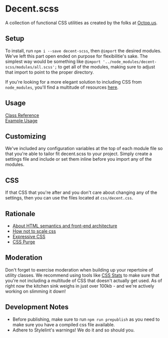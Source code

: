 # Decent.scss

A collection of functional CSS utilities as created by the folks at [Octop.us](http://octop.us).

## Setup

To install, run `npm i --save decent-scss`, then `@import` the desired modules. We've left this part open ended on purpose for flexibilitie's sake. The simplest way would be something like `@import '../node_modules/decent-scss/modules/all.scss';` to get all of the modules, making sure to adjust that import to point to the proper directory.

If you're looking for a more elegant solution to including CSS from `node_modules`, you'll find a multitude of resources [here](https://www.google.com/webhp?sourceid=chrome-instant&ion=1&espv=2&ie=UTF-8#q=import+scss+from+node_modules).

## Usage

[Class Reference](https://github.com/octopuscreative/scss-util/wiki)  
[Example Usage](http://octopuscreative.github.io/scss-util/index.html)

## Customizing

We've included any configuration variables at the top of each module file so that you're able to tailor fit decent.scss to your project. Simply create a settings file and include or set them inline before you import any of the modules.

## CSS

If that CSS that you're after and you don't care about changing any of the settings, then you can use the files located at `css/decent.css`.

## Rationale

* [About HTML semantics and front-end architecture](http://nicolasgallagher.com/about-html-semantics-front-end-architecture/)
* [How not to scale css](https://gist.github.com/mrmrs/5d6c3bf60a9ff410fcec)
* [Expressive CSS](http://johnpolacek.github.io/expressive-css/)
* [CSS Purge](http://csspurge.com/)

## Moderation

Don't forget to exercise moderation when building up your repertoire of utility classes. We recommend using tools like [CSS Stats](http://cssstats.com) to make sure that you're not including a multitude of CSS that doesn't actually get used. As of right now the kitchen sink weighs in just over 100kb - and we're actively working on slimming it down!

## Development Notes

* Before publishing, make sure to run `npm run prepublish` as you need to make sure you have a compiled css file available.
* Adhere to Stylelint's warnings! We do it and so should you.
